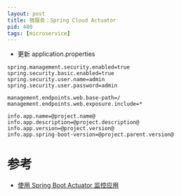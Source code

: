 ```yaml
---
layout: post
title: 微服务：Spring Cloud Actuator
pid: 480
tags: [microservice]
---
```


+ 更新 application.properties

```
spring.management.security.enabled=true
spring.security.basic.enabled=true
spring.security.user.name=admin
spring.security.user.password=admin

management.endpoints.web.base-path=/
management.endpoints.web.exposure.include=*

info.app.name=@project.name@
info.app.description=@project.description@
info.app.version=@project.version@
info.app.spring-boot-version=@project.parent.version@
```

# 参考
+ [使用 Spring Boot Actuator 监控应用](http://www.ityouknow.com/springboot/2018/02/06/spring-boot-actuator.html)
